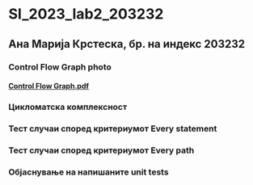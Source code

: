 # SI_2023_lab2_203232
## Ана Марија Крстеска, бр. на индекс 203232
### Control Flow Graph photo
#### [Control Flow Graph.pdf](https://github.com/anamarijakrsteska/SI_2023_lab2_203232/files/11582203/Control.Flow.Graph.pdf)
### Цикломатска комплексност
####
### Тест случаи според критериумот Every statement
####
### Тест случаи според критериумот Every path
####
### Објаснување на напишаните unit tests
####

